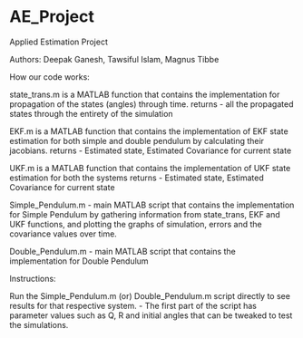 # AE_Project

Applied Estimation Project

Authors: Deepak Ganesh, Tawsiful Islam, Magnus Tibbe

How our code works:

state_trans.m is a MATLAB function that contains the implementation for propagation of the states (angles) through time.
    returns - all the propagated states through the entirety of the simulation

EKF.m is a MATLAB function that contains the implementation of EKF state estimation for both simple and double pendulum by calculating their jacobians.
    returns - Estimated state, Estimated Covariance for current state

UKF.m is a MATLAB function that contains the implementation of UKF state estimation for both the systems
    returns - Estimated state, Estimated Covariance for current state

Simple_Pendulum.m - main MATLAB script that contains the implementation for Simple Pendulum by gathering information from state_trans, EKF and UKF functions, and plotting the graphs of simulation, errors and the covariance values over time.

Double_Pendulum.m - main MATLAB script that contains the implementation for Double Pendulum


Instructions:

Run the Simple_Pendulum.m (or) Double_Pendulum.m script directly to see results for that respective system. 
    - The first part of the script has parameter values such as Q, R and initial angles that
    can be tweaked to test the simulations.